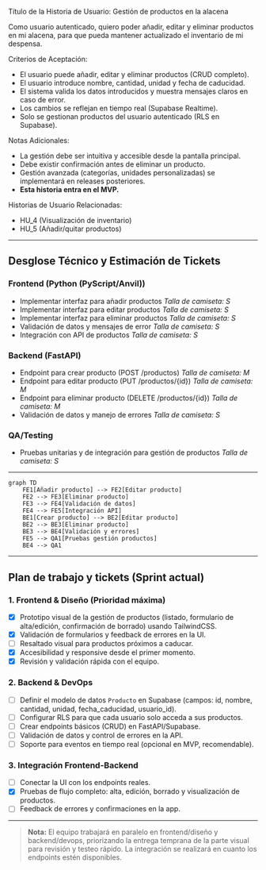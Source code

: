 Título de la Historia de Usuario:
Gestión de productos en la alacena

Como usuario autenticado,
quiero poder añadir, editar y eliminar productos en mi alacena,
para que pueda mantener actualizado el inventario de mi despensa.

Criterios de Aceptación:
- El usuario puede añadir, editar y eliminar productos (CRUD completo).
- El usuario introduce nombre, cantidad, unidad y fecha de caducidad.
- El sistema valida los datos introducidos y muestra mensajes claros en caso de error.
- Los cambios se reflejan en tiempo real (Supabase Realtime).
- Solo se gestionan productos del usuario autenticado (RLS en Supabase).

Notas Adicionales:
- La gestión debe ser intuitiva y accesible desde la pantalla principal.
- Debe existir confirmación antes de eliminar un producto.
- Gestión avanzada (categorías, unidades personalizadas) se implementará en releases posteriores.
- **Esta historia entra en el MVP.**

Historias de Usuario Relacionadas:
- HU_4 (Visualización de inventario)
- HU_5 (Añadir/quitar productos)

---

## Desglose Técnico y Estimación de Tickets

### Frontend (Python (PyScript/Anvil))
- Implementar interfaz para añadir productos
  _Talla de camiseta: S_
- Implementar interfaz para editar productos
  _Talla de camiseta: S_
- Implementar interfaz para eliminar productos
  _Talla de camiseta: S_
- Validación de datos y mensajes de error
  _Talla de camiseta: S_
- Integración con API de productos
  _Talla de camiseta: S_

### Backend (FastAPI)
- Endpoint para crear producto (POST /productos)
  _Talla de camiseta: M_
- Endpoint para editar producto (PUT /productos/{id})
  _Talla de camiseta: M_
- Endpoint para eliminar producto (DELETE /productos/{id})
  _Talla de camiseta: M_
- Validación de datos y manejo de errores
  _Talla de camiseta: S_

### QA/Testing
- Pruebas unitarias y de integración para gestión de productos
  _Talla de camiseta: S_

---

```mermaid
graph TD
    FE1[Añadir producto] --> FE2[Editar producto]
    FE2 --> FE3[Eliminar producto]
    FE3 --> FE4[Validación de datos]
    FE4 --> FE5[Integración API]
    BE1[Crear producto] --> BE2[Editar producto]
    BE2 --> BE3[Eliminar producto]
    BE3 --> BE4[Validación y errores]
    FE5 --> QA1[Pruebas gestión productos]
    BE4 --> QA1
```

---

## Plan de trabajo y tickets (Sprint actual)

### 1. Frontend & Diseño (Prioridad máxima)
- [X] Prototipo visual de la gestión de productos (listado, formulario de alta/edición, confirmación de borrado) usando TailwindCSS.
- [X] Validación de formularios y feedback de errores en la UI.
- [ ] Resaltado visual para productos próximos a caducar.
- [X] Accesibilidad y responsive desde el primer momento.
- [X] Revisión y validación rápida con el equipo.

### 2. Backend & DevOps
- [ ] Definir el modelo de datos `Producto` en Supabase (campos: id, nombre, cantidad, unidad, fecha_caducidad, usuario_id).
- [ ] Configurar RLS para que cada usuario solo acceda a sus productos.
- [ ] Crear endpoints básicos (CRUD) en FastAPI/Supabase.
- [ ] Validación de datos y control de errores en la API.
- [ ] Soporte para eventos en tiempo real (opcional en MVP, recomendable).

### 3. Integración Frontend-Backend
- [ ] Conectar la UI con los endpoints reales.
- [X] Pruebas de flujo completo: alta, edición, borrado y visualización de productos.
- [ ] Feedback de errores y confirmaciones en la app.

---

> **Nota:** El equipo trabajará en paralelo en frontend/diseño y backend/devops, priorizando la entrega temprana de la parte visual para revisión y testeo rápido. La integración se realizará en cuanto los endpoints estén disponibles.
